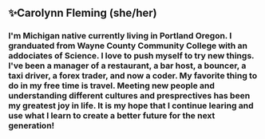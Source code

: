 ##  ✨Carolynn Fleming (she/her)

### I'm Michigan native currently living in Portland Oregon. I granduated from Wayne County Community College with an addociates of Science. I love to push myself to try new things. I've been a manager of a restaurant, a bar host, a bouncer, a taxi driver, a forex trader, and now a coder. My favorite thing to do in my free time is travel. Meeting new people and understanding different cultures and presprectives has been my greatest joy in life. It is my hope that I continue learing and use what I learn to create a better future for the next generation!
<!---
CarolynnFleming/CarolynnFleming is a ✨ special ✨ repository because its `README.md` (this file) appears on your GitHub profile.
You can click the Preview link to take a look at your changes.
--->
